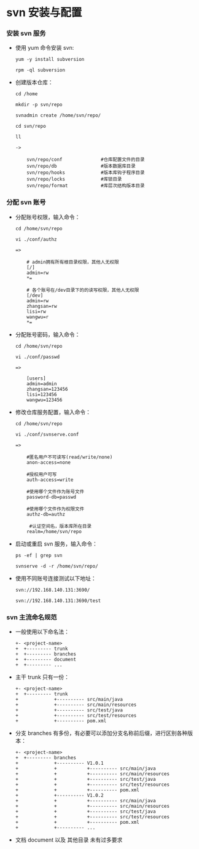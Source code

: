 
# svn 安装与配置

### 安装 svn 服务

  * 使用 yum 命令安装 svn:

        yum -y install subversion

        rpm -ql subversion

  * 创建版本仓库：

        cd /home

        mkdir -p svn/repo

        svnadmin create /home/svn/repo/

        cd svn/repo

        ll

        ->

            svn/repo/conf              #仓库配置文件的目录
            svn/repo/db                #版本数据库目录
            svn/repo/hooks             #版本库钩子程序目录
            svn/repo/locks             #库锁目录
            svn/repo/format            #库层次结构版本目录

### 分配 svn 账号

  * 分配账号权限，输入命令：

        cd /home/svn/repo

        vi ./conf/authz

        =>

            # admin拥有所有根目录权限，其他人无权限
            [/]
            admin=rw
            *=

            # 各个账号在/dev目录下的的读写权限，其他人无权限
            [/dev]
            admin=rw
            zhangsan=rw
            lisi=rw
            wangwu=r
            *=

  * 分配账号密码，输入命令：

        cd /home/svn/repo

        vi ./conf/passwd

        =>

            [users]
            admin=admin
            zhangsan=123456
            lisi=123456
            wangwu=123456

  * 修改仓库服务配置，输入命令：

        cd /home/svn/repo

        vi ./conf/svnserve.conf

        =>

            #匿名用户不可读写(read/write/none)
            anon-access=none

            #授权用户可写
            auth-access=write

            #使用哪个文件作为账号文件
            password-db=passwd

            #使用哪个文件作为权限文件
            authz-db=authz

             #认证空间名，版本库所在目录
            realm=/home/svn/repo

  * 启动或重启 svn 服务，输入命令：

        ps -ef | grep svn

        svnserve -d -r /home/svn/repo/

  * 使用不同账号连接测试以下地址：

        svn://192.168.140.131:3690/

        svn://192.168.140.131:3690/test

### svn 主流命名规范

  * 一般使用以下命名法：

        +- <project-name>
        +  +--------- trunk
        +  +--------- branches
        +  +--------- document
        +  +--------- ...

  * 主干 trunk 只有一份：

        +- <project-name>
        +  +--------- trunk
        +             +---------- src/main/java
        +             +---------- src/main/resources
        +             +---------- src/test/java
        +             +---------- src/test/resources
        +             +---------- pom.xml

  * 分支 branches 有多份，有必要可以添加分支名称前后缀，进行区别各种版本：

        +- <project-name>
        +  +--------- branches
        +             +---------- V1.0.1
        +             +           +---------- src/main/java
        +             +           +---------- src/main/resources
        +             +           +---------- src/test/java
        +             +           +---------- src/test/resources
        +             +           +---------- pom.xml
        +             +---------- V1.0.2
        +             +           +---------- src/main/java
        +             +           +---------- src/main/resources
        +             +           +---------- src/test/java
        +             +           +---------- src/test/resources
        +             +           +---------- pom.xml
        +             +---------- ...

  * 文档 document 以及 其他目录 未有过多要求

